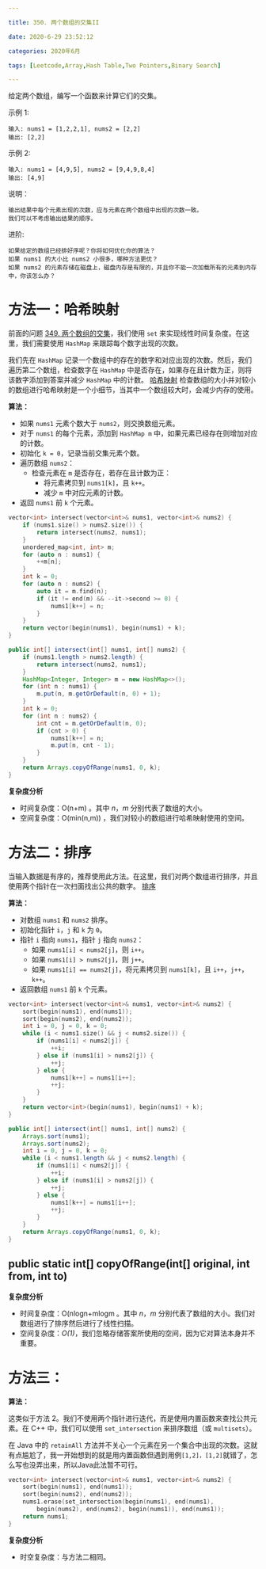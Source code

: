 ```yaml
---

title: 350. 两个数组的交集II

date: 2020-6-29 23:52:12

categories: 2020年6月

tags: [Leetcode,Array,Hash Table,Two Pointers,Binary Search]

---
```


给定两个数组，编写一个函数来计算它们的交集。

<!-- more -->


示例 1:
    
    输入: nums1 = [1,2,2,1], nums2 = [2,2]
    输出: [2,2]
示例 2:
    
    输入: nums1 = [4,9,5], nums2 = [9,4,9,8,4]
    输出: [4,9]
说明：
    
    输出结果中每个元素出现的次数，应与元素在两个数组中出现的次数一致。
    我们可以不考虑输出结果的顺序。
进阶:
    
    如果给定的数组已经排好序呢？你将如何优化你的算法？
    如果 nums1 的大小比 nums2 小很多，哪种方法更优？
    如果 nums2 的元素存储在磁盘上，磁盘内存是有限的，并且你不能一次加载所有的元素到内存中，你该怎么办？

#  方法一：哈希映射
前面的问题 [349. 两个数组的交集](https://leetcode-cn.com/problems/intersection-of-two-arrays/)，我们使用 `set` 来实现线性时间复杂度。在这里，我们需要使用 `HashMap` 来跟踪每个数字出现的次数。

我们先在 `HashMap` 记录一个数组中的存在的数字和对应出现的次数。然后，我们遍历第二个数组，检查数字在 `HashMap` 中是否存在，如果存在且计数为正，则将该数字添加到答案并减少 `HashMap` 中的计数。
 [哈希映射](https://imgconvert.csdnimg.cn/aHR0cHM6Ly9waWMubGVldGNvZGUtY24uY29tL0ZpZ3VyZXMvMzUwLzM1MF9hcHByb2FjaDEtdjIucG5n?x-oss-process=image/format,png)
检查数组的大小并对较小的数组进行哈希映射是一个小细节，当其中一个数组较大时，会减少内存的使用。

**算法：**
- 如果 `nums1` 元素个数大于 `nums2`，则交换数组元素。
- 对于 `nums1` 的每个元素，添加到 `HashMap m` 中，如果元素已经存在则增加对应的计数。
- 初始化 `k = 0`，记录当前交集元素个数。
- 遍历数组 `nums2`：
	-  检查元素在 `m` 是否存在，若存在且计数为正：
		- 将元素拷贝到 `nums1[k]`，且 `k++`。
		- 减少 `m` 中对应元素的计数。
- 返回 `nums1` 前 `k` 个元素。

```c++ [solution1-C++]
vector<int> intersect(vector<int>& nums1, vector<int>& nums2) {
    if (nums1.size() > nums2.size()) {
        return intersect(nums2, nums1);
    }
    unordered_map<int, int> m;
    for (auto n : nums1) {
        ++m[n];
    }
    int k = 0;
    for (auto n : nums2) {
        auto it = m.find(n);
        if (it != end(m) && --it->second >= 0) {
            nums1[k++] = n;
        }
    }
    return vector(begin(nums1), begin(nums1) + k);
}
```

```java [solution1-Java]
public int[] intersect(int[] nums1, int[] nums2) {
    if (nums1.length > nums2.length) {
        return intersect(nums2, nums1);
    }
    HashMap<Integer, Integer> m = new HashMap<>();
    for (int n : nums1) {
        m.put(n, m.getOrDefault(n, 0) + 1);
    }
    int k = 0;
    for (int n : nums2) {
        int cnt = m.getOrDefault(n, 0);
        if (cnt > 0) {
            nums1[k++] = n;
            m.put(n, cnt - 1);
        }
    }
    return Arrays.copyOfRange(nums1, 0, k);
}
```

**复杂度分析**

* 时间复杂度：O(n+m) 。其中 *n*，*m* 分别代表了数组的大小。
* 空间复杂度：O(min(n,m)) ，我们对较小的数组进行哈希映射使用的空间。


#  方法二：排序
当输入数据是有序的，推荐使用此方法。在这里，我们对两个数组进行排序，并且使用两个指针在一次扫面找出公共的数字。
 [排序](https://imgconvert.csdnimg.cn/aHR0cHM6Ly9waWMubGVldGNvZGUtY24uY29tL0ZpZ3VyZXMvMzUwLzM1MF9hcHByb2FjaDItdjIucG5n?x-oss-process=image/format,png)

**算法：**
- 对数组 `nums1` 和 `nums2` 排序。
- 初始化指针 `i`，`j` 和 `k` 为 `0`。
- 指针 `i` 指向 `nums1`，指针 `j` 指向 `nums2`：
	- 如果 `nums1[i] < nums2[j]`，则 `i++`。 
	- 如果 `nums1[i] > nums2[j]`，则 `j++`。 
	- 如果 `nums1[i] == nums2[j]`，将元素拷贝到 `nums1[k]`，且 `i++`，`j++`，`k++`。
-  返回数组 `nums1` 前 `k` 个元素。

```c++ [solution2-C++]
vector<int> intersect(vector<int>& nums1, vector<int>& nums2) {
    sort(begin(nums1), end(nums1));
    sort(begin(nums2), end(nums2));
    int i = 0, j = 0, k = 0;
    while (i < nums1.size() && j < nums2.size()) {
        if (nums1[i] < nums2[j]) {
            ++i;
        } else if (nums1[i] > nums2[j]) {
            ++j;
        } else {
            nums1[k++] = nums1[i++];
            ++j;
        }
    }
    return vector<int>(begin(nums1), begin(nums1) + k);
}
```

```java [solution2-Java]
public int[] intersect(int[] nums1, int[] nums2) {
    Arrays.sort(nums1);
    Arrays.sort(nums2);
    int i = 0, j = 0, k = 0;
    while (i < nums1.length && j < nums2.length) {
        if (nums1[i] < nums2[j]) {
            ++i;
        } else if (nums1[i] > nums2[j]) {
            ++j;
        } else {
            nums1[k++] = nums1[i++];
            ++j;
        }
    }
    return Arrays.copyOfRange(nums1, 0, k);
}
```

## public static int[] copyOfRange(int[] original, int from, int to)
**复杂度分析**

* 时间复杂度：O(nlogn+mlogm 。其中 *n*，*m* 分别代表了数组的大小。我们对数组进行了排序然后进行了线性扫描。
* 空间复杂度：*O(1)*，我们忽略存储答案所使用的空间，因为它对算法本身并不重要。


#  方法三：
**算法：**

这类似于方法 2。我们不使用两个指针进行迭代，而是使用内置函数来查找公共元素。在 C++ 中，我们可以使用 `set_intersection` 来排序数组（或 `multisets`）。

在 Java 中的 `retainAll` 方法并不关心一个元素在另一个集合中出现的次数。这就有点尴尬了，我一开始想到的就是用内置函数但遇到用例``[1,2]，[1,2]``就错了，怎么写也没弄出来，所以Java此法暂不可行。

```c++ [solution3-C++]
vector<int> intersect(vector<int>& nums1, vector<int>& nums2) {
    sort(begin(nums1), end(nums1));
    sort(begin(nums2), end(nums2));
    nums1.erase(set_intersection(begin(nums1), end(nums1), 
        begin(nums2), end(nums2), begin(nums1)), end(nums1));
    return nums1;
}
```

**复杂度分析**

* 时空复杂度：与方法二相同。

[^1]:https://leetcode-cn.com/problems/intersection-of-two-arrays-ii/solution/liang-ge-shu-zu-de-jiao-ji-ii-by-leetcode/